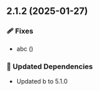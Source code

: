 ## 2.1.2 (2025-01-27)

### 🩹 Fixes

- abc ([](https://github.com/goastler/dummyrepo/commit/))

### 🧱 Updated Dependencies

- Updated b to 5.1.0
